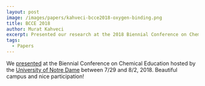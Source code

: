 ```yaml
---
layout: post
image: /images/papers/kahveci-bcce2018-oxygen-binding.png
title: BCCE 2018
author: Murat Kahveci
excerpt: Presented our research at the 2018 Biennial Conference on Chemical Education.
tags: 
  - Papers
---
```


We [presented](/aai) at the Biennial Conference on Chemical Education hosted by the [University of Notre Dame](https://www.nd.edu) between 7/29 and 8/2, 2018. Beautiful campus and nice participation!
